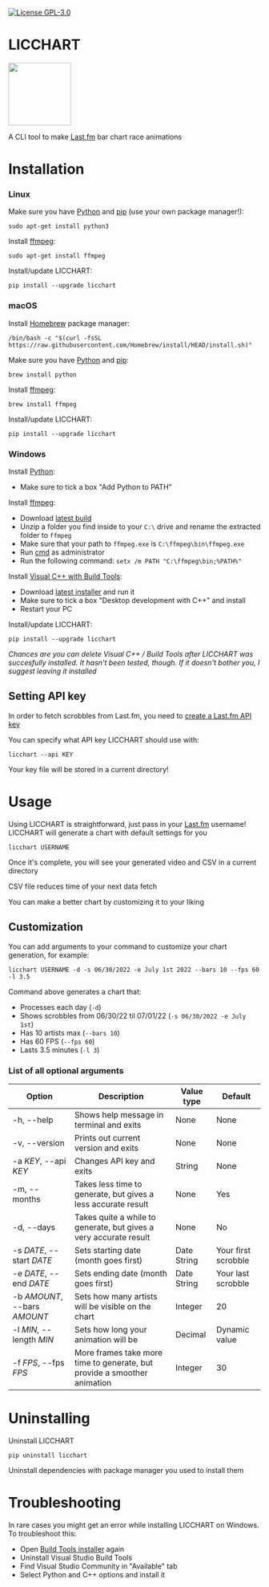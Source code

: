 [![License GPL-3.0](https://img.shields.io/github/license/Stelvey/LICCHART)](LICENSE)

# **LICCHART**

<img src="https://raw.githubusercontent.com/Stelvey/LICCHART/main/favicon.ico" width="125">

A CLI tool to make [Last.fm](https://www.last.fm/) bar chart race animations

# **Installation**

### **Linux**

Make sure you have [Python](https://www.python.org/downloads/) and [pip](https://pip.pypa.io/en/stable/installation/) (use your own package manager!):
```
sudo apt-get install python3
```

Install [ffmpeg](https://www.ffmpeg.org/download.html):
```
sudo apt-get install ffmpeg
```

Install/update LICCHART:
```
pip install --upgrade licchart
```

### **macOS**

Install [Homebrew](https://brew.sh/) package manager:
```
/bin/bash -c "$(curl -fsSL https://raw.githubusercontent.com/Homebrew/install/HEAD/install.sh)"
```

Make sure you have [Python](https://www.python.org/downloads/) and [pip](https://pip.pypa.io/en/stable/installation/):
```
brew install python 
```

Install [ffmpeg](https://www.ffmpeg.org/download.html):
```
brew install ffmpeg
```

Install/update LICCHART:
```
pip install --upgrade licchart
```

### **Windows**

Install [Python](https://www.python.org/downloads/):
* Make sure to tick a box "Add Python to PATH"

Install [ffmpeg](https://www.ffmpeg.org/download.html):
* Download [latest build](https://www.gyan.dev/ffmpeg/builds/ffmpeg-git-full.7z)
* Unzip a folder you find inside to your `C:\` drive and rename the extracted folder to `ffmpeg`
* Make sure that your path to `ffmpeg.exe` is ``C:\ffmpeg\bin\ffmpeg.exe``
* Run [cmd](https://en.wikipedia.org/wiki/Cmd.exe) as administrator
* Run the following command: `setx /m PATH "C:\ffmpeg\bin;%PATH%"`

Install [Visual C++ with Build Tools](https://visualstudio.microsoft.com/visual-cpp-build-tools/):
* Download [latest installer](https://aka.ms/vs/17/release/vs_BuildTools.exe) and run it
* Make sure to tick a box "Desktop development with C++" and install
* Restart your PC

Install/update LICCHART:
```
pip install --upgrade licchart
```

*Chances are you can delete Visual C++ / Build Tools after LICCHART was succesfully installed. It hasn't been tested, though. If it doesn't bother you, I suggest leaving it installed*

## **Setting API key**

In order to fetch scrobbles from Last.fm, you need to [create a Last.fm API key](https://www.last.fm/api/account/create)

You can specify what API key LICCHART should use with:
```
licchart --api KEY
```
Your key file will be stored in a current directory!

# **Usage**

Using LICCHART is straightforward, just pass in your [Last.fm](https://www.last.fm/) username! LICCHART will generate a chart with default settings for you
```
licchart USERNAME
```
Once it's complete, you will see your generated video and CSV in a current directory

CSV file reduces time of your next data fetch

You can make a better chart by customizing it to your liking

## **Customization**

You can add arguments to your command to customize your chart generation, for example:
```
licchart USERNAME -d -s 06/30/2022 -e July 1st 2022 --bars 10 --fps 60 -l 3.5
```
Command above generates a chart that:
* Processes each day (`-d`)
* Shows scrobbles from 06/30/22 til 07/01/22 (`-s 06/30/2022 -e July 1st`)
* Has 10 artists max (`--bars 10`)
* Has 60 FPS (`--fps 60`)
* Lasts 3.5 minutes (`-l 3`)

### **List of all optional arguments**
| Option  | Description | Value type | Default |
| ------------- | ------------- | ------------- | ------------- |
| -h, --help  | Shows help message in terminal and exits  | None | None |
| -v, --version  | Prints out current version and exits  | None | None |
| -a *KEY*, --api *KEY*  | Changes API key and exits  | String | None |
| -m, --months  |  Takes less time to generate, but gives a less accurate result | None | Yes |
| -d, --days  | Takes quite a while to generate, but gives a very accurate result  | None | No |
| -s *DATE*, --start *DATE* | Sets starting date (month goes first) | Date String | Your first scrobble |
| -e *DATE*, --end *DATE* | Sets ending date (month goes first) | Date String | Your last scrobble |
| -b *AMOUNT*, --bars *AMOUNT* | Sets how many artists will be visible on the chart | Integer | 20 |
| -l *MIN*, --length *MIN* | Sets how long your animation will be | Decimal | Dynamic value |
| -f *FPS*, --fps *FPS* | More frames take more time to generate, but provide a smoother animation | Integer | 30 |

# **Uninstalling**

Uninstall LICCHART
```
pip uninstall licchart
```

Uninstall dependencies with package manager you used to install them

# **Troubleshooting**

In rare cases you might get an error while installing LICCHART on Windows. To troubleshoot this:
* Open [Build Tools installer](https://aka.ms/vs/17/release/vs_BuildTools.exe) again
* Uninstall Visual Studio Build Tools
* Find Visual Studio Community in "Available" tab
* Select Python and C++ options and install it